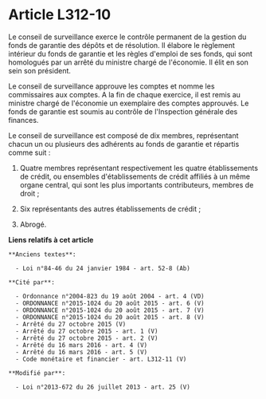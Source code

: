 # Article L312-10

Le conseil de surveillance exerce le contrôle permanent de la gestion du fonds de garantie des dépôts et de résolution. Il
élabore le règlement intérieur du fonds de garantie et les règles d'emploi de ses fonds, qui sont homologués par un arrêté du
ministre chargé de l'économie. Il élit en son sein son président.

Le conseil de surveillance approuve les comptes et nomme les commissaires aux comptes. A la fin de chaque exercice, il est
remis au ministre chargé de l'économie un exemplaire des comptes approuvés. Le fonds de garantie est soumis au contrôle de
l'Inspection générale des finances.

Le conseil de surveillance est composé de dix membres, représentant chacun un ou plusieurs des adhérents au fonds de garantie
et répartis comme suit :

1. Quatre membres représentant respectivement les quatre établissements de crédit, ou ensembles d'établissements de crédit
affiliés à un même organe central, qui sont les plus importants contributeurs, membres de droit ;

2. Six représentants des autres établissements de crédit ;

3. Abrogé.

**Liens relatifs à cet article**

	**Anciens textes**:

	  - Loi n°84-46 du 24 janvier 1984 - art. 52-8 (Ab)

	**Cité par**:

	  - Ordonnance n°2004-823 du 19 août 2004 - art. 4 (VD)
	  - ORDONNANCE n°2015-1024 du 20 août 2015 - art. 6 (V)
	  - ORDONNANCE n°2015-1024 du 20 août 2015 - art. 7 (V)
	  - ORDONNANCE n°2015-1024 du 20 août 2015 - art. 8 (V)
	  - Arrêté du 27 octobre 2015 (V)
	  - Arrêté du 27 octobre 2015 - art. 1 (V)
	  - Arrêté du 27 octobre 2015 - art. 2 (V)
	  - Arrêté du 16 mars 2016 - art. 4 (V)
	  - Arrêté du 16 mars 2016 - art. 5 (V)
	  - Code monétaire et financier - art. L312-11 (V)

	**Modifié par**:

	  - Loi n°2013-672 du 26 juillet 2013 - art. 25 (V)
